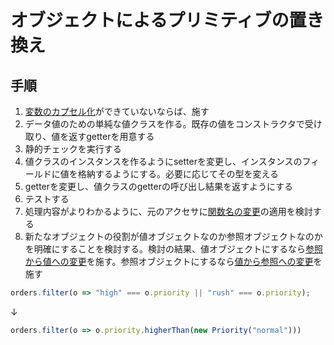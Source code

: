 # オブジェクトによるプリミティブの置き換え

## 手順
1. [変数のカプセル化](変数のカプセル化.md)ができていないならば、施す
2. データ値のための単純な値クラスを作る。既存の値をコンストラクタで受け取り、値を返すgetterを用意する
3. 静的チェックを実行する
4. 値クラスのインスタンスを作るようにsetterを変更し、インスタンスのフィールドに値を格納するようにする。必要に応じてその型を変える
5. getterを変更し、値クラスのgetterの呼び出し結果を返すようにする
6. テストする
7. 処理内容がよりわかるように、元のアクセサに[関数名の変更](関数名の変更.md)の適用を検討する
8. 新たなオブジェクトの役割が値オブジェクトなのか参照オブジェクトなのかを明確にすることを検討する。検討の結果、値オブジェクトにするなら[参照から値への変更](参照から値への変更.md)を施す。参照オブジェクトにするなら[値から参照への変更](値から参照への変更.md)を施す


```js
orders.filter(o => "high" === o.priority || "rush" === o.priority);
```
↓
```js
orders.filter(o => o.priority.higherThan(new Priority("normal")))
```